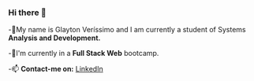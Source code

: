 ### Hi there 👋

-🌱My name is Glayton Veríssimo and I am currently a student of Systems **Analysis and Development.**

-💞️I'm currently in a **Full Stack Web** bootcamp.

-📫 **Contact-me on:**
 [LinkedIn](https://www.linkedin.com/in/glaytonverissimo)
 
 



<!---
GlaytonVerissimo/GlaytonVerissimo is a ✨ special ✨ repository because its `README.md` (this file) appears on your GitHub profile.
You can click the Preview link to take a look at your changes.
--->
